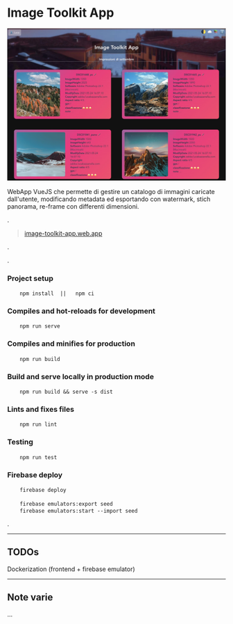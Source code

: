 # Image Toolkit App

![AppThumb](https://github.com/lucaBazza/Image-Toolkit-WebApp/blob/testing/src/assets/Thumbnail-ImageToolkitApp-v0.jpg?raw=true)

WebApp VueJS che permette di gestire un catalogo di immagini caricate dall'utente, modificando metadata ed esportando con watermark, stich panorama, re-frame con differenti dimensioni.

.

> [image-toolkit-app.web.app](https://image-toolkit-app.web.app/)

.

.


### Project setup
```
    npm install  ||   npm ci
```

### Compiles and hot-reloads for development
```
    npm run serve
```

### Compiles and minifies for production
```
    npm run build
```

### Build and serve locally in production mode
```
    npm run build && serve -s dist
```

### Lints and fixes files
```
    npm run lint
```

### Testing
```
    npm run test
```

### Firebase deploy
```
    firebase deploy

    firebase emulators:export seed
    firebase emulators:start --import seed
```



.

---
## TODOs
Dockerization (frontend + firebase emulator)

---

## Note varie
...

